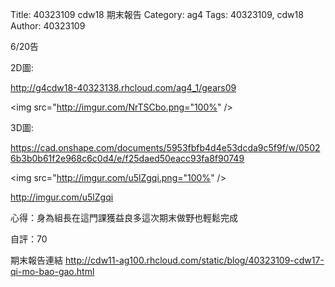 Title: 40323109 cdw18 期末報告
Category: ag4
Tags: 40323109, cdw18
Author: 40323109


<!-- PELICAN_END_SUMMARY -->
6/20告

2D圖:

<a href="http://g4cdw18-40323138.rhcloud.com/ag4_1/gears09">http://g4cdw18-40323138.rhcloud.com/ag4_1/gears09</a>

<img src="http://imgur.com/NrTSCbo.png="100%" />

 
3D圖:

<a href="https://cad.onshape.com/documents/5953fbfb4d4e53dcda9c5f9f/w/05026b3b0b61f2e968c6c0d4/e/f25daed50eacc93fa8f90749">https://cad.onshape.com/documents/5953fbfb4d4e53dcda9c5f9f/w/05026b3b0b61f2e968c6c0d4/e/f25daed50eacc93fa8f90749</a>

<img src="http://imgur.com/u5lZgqi.png="100%" />

http://imgur.com/u5lZgqi

心得：身為組長在這門課獲益良多這次期末做野也輕鬆完成

自評：70

期末報告連結
<a href="http://cdw11-ag100.rhcloud.com/static/blog/40323109-cdw17-qi-mo-bao-gao.html">http://cdw11-ag100.rhcloud.com/static/blog/40323109-cdw17-qi-mo-bao-gao.html</a>





